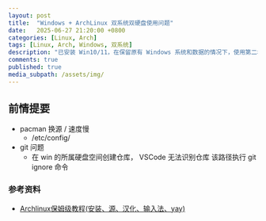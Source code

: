 ```yaml
---
layout: post
title:  "Windows + ArchLinux 双系统双硬盘使用问题"
date:   2025-06-27 21:20:00 +0800
categories: [Linux, Arch]
tags: [Linux, Arch, Windows, 双系统]
description: "已安装 Win10/11，在保留原有 Windows 系统和数据的情况下，使用第二块硬盘安装 Arch Linux，实现双系统独立引导。"
comments: true
published: true
media_subpath: /assets/img/
---
```


## 前情提要

- pacman 换源 / 速度慢
  - /etc/config/
- git 问题
  - 在 win 的所属硬盘空间创建仓库， VSCode 无法识别仓库
    该路径执行 git ignore 命令


### 参考资料

- [Archlinux保姆级教程(安装、源、汉化、输入法、yay)](https://www.bilibili.com/video/BV1jys6eaEtM/)
